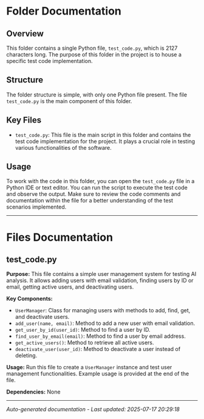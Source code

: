 # Folder Documentation

## Overview
This folder contains a single Python file, `test_code.py`, which is 2127 characters long. The purpose of this folder in the project is to house a specific test code implementation.

## Structure
The folder structure is simple, with only one Python file present. The file `test_code.py` is the main component of this folder.

## Key Files
- `test_code.py`: This file is the main script in this folder and contains the test code implementation for the project. It plays a crucial role in testing various functionalities of the software.

## Usage
To work with the code in this folder, you can open the `test_code.py` file in a Python IDE or text editor. You can run the script to execute the test code and observe the output. Make sure to review the code comments and documentation within the file for a better understanding of the test scenarios implemented.

---

# Files Documentation

## test_code.py

**Purpose:** This file contains a simple user management system for testing AI analysis. It allows adding users with email validation, finding users by ID or email, getting active users, and deactivating users.

**Key Components:**
- `UserManager`: Class for managing users with methods to add, find, get, and deactivate users.
- `add_user(name, email)`: Method to add a new user with email validation.
- `get_user_by_id(user_id)`: Method to find a user by ID.
- `find_user_by_email(email)`: Method to find a user by email address.
- `get_active_users()`: Method to retrieve all active users.
- `deactivate_user(user_id)`: Method to deactivate a user instead of deleting.

**Usage:** Run this file to create a `UserManager` instance and test user management functionalities. Example usage is provided at the end of the file.

**Dependencies:** None

---
*Auto-generated documentation - Last updated: 2025-07-17 20:29:18*
